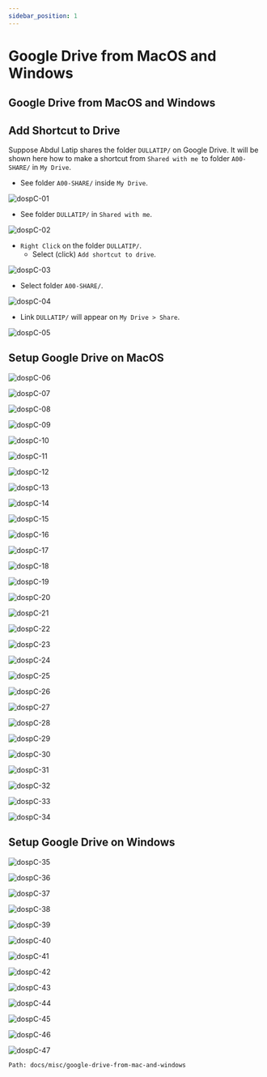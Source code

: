 ```yaml
---
sidebar_position: 1
---
```


# Google Drive from MacOS and Windows
## Google Drive from MacOS and Windows

## Add Shortcut to Drive

Suppose Abdul Latip shares the folder `DULLATIP/` on Google Drive.
It will be shown here how to make a shortcut from `Shared with me `to folder `A00-SHARE/` in `My Drive`.

* See folder `A00-SHARE/` inside `My Drive`.

![dospC-01](/img/legacy/dospC-01.jpg)


* See folder `DULLATIP/` in `Shared with me`.

![dospC-02](/img/legacy/dospC-02.jpg)


* `Right Click` on the folder `DULLATIP/`.
  * Select (click) `Add shortcut to drive`.

![dospC-03](/img/legacy/dospC-03.jpg)


* Select folder `A00-SHARE/`.

![dospC-04](/img/legacy/dospC-04.jpg)


* Link `DULLATIP/` will appear on `My Drive > Share`.

![dospC-05](/img/legacy/dospC-05.jpg)


## Setup Google Drive on MacOS

![dospC-06](/img/legacy/dospC-06.jpg)


![dospC-07](/img/legacy/dospC-07.jpg)


![dospC-08](/img/legacy/dospC-08.jpg)


![dospC-09](/img/legacy/dospC-09.jpg)


![dospC-10](/img/legacy/dospC-10.jpg)


![dospC-11](/img/legacy/dospC-11.jpg)


![dospC-12](/img/legacy/dospC-12.jpg)


![dospC-13](/img/legacy/dospC-13.jpg)


![dospC-14](/img/legacy/dospC-14.jpg)


![dospC-15](/img/legacy/dospC-15.jpg)


![dospC-16](/img/legacy/dospC-16.jpg)


![dospC-17](/img/legacy/dospC-17.jpg)


![dospC-18](/img/legacy/dospC-18.jpg)


![dospC-19](/img/legacy/dospC-19.jpg)


![dospC-20](/img/legacy/dospC-20.jpg)


![dospC-21](/img/legacy/dospC-21.jpg)


![dospC-22](/img/legacy/dospC-22.jpg)


![dospC-23](/img/legacy/dospC-23.jpg)


![dospC-24](/img/legacy/dospC-24.jpg)


![dospC-25](/img/legacy/dospC-25.jpg)


![dospC-26](/img/legacy/dospC-26.jpg)


![dospC-27](/img/legacy/dospC-27.jpg)


![dospC-28](/img/legacy/dospC-28.jpg)


![dospC-29](/img/legacy/dospC-29.jpg)


![dospC-30](/img/legacy/dospC-30.jpg)


![dospC-31](/img/legacy/dospC-31.jpg)


![dospC-32](/img/legacy/dospC-32.jpg)


![dospC-33](/img/legacy/dospC-33.jpg)


![dospC-34](/img/legacy/dospC-34.jpg)


## Setup Google Drive on Windows

![dospC-35](/img/legacy/dospC-35.jpg)


![dospC-36](/img/legacy/dospC-36.jpg)


![dospC-37](/img/legacy/dospC-37.jpg)


![dospC-38](/img/legacy/dospC-38.jpg)


![dospC-39](/img/legacy/dospC-39.jpg)


![dospC-40](/img/legacy/dospC-40.jpg)


![dospC-41](/img/legacy/dospC-41.jpg)


![dospC-42](/img/legacy/dospC-42.jpg)


![dospC-43](/img/legacy/dospC-43.jpg)


![dospC-44](/img/legacy/dospC-44.jpg)


![dospC-45](/img/legacy/dospC-45.jpg)


![dospC-46](/img/legacy/dospC-46.jpg)


![dospC-47](/img/legacy/dospC-47.jpg)

```
Path: docs/misc/google-drive-from-mac-and-windows
```